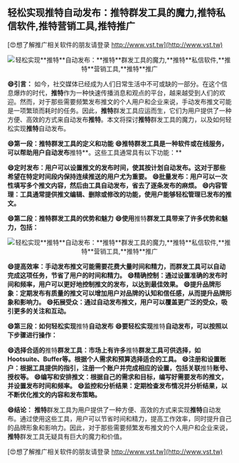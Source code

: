 ## **轻松实现**推特**自动发布：**推特**群发工具的魔力,**推特**私信软件,**推特**营销工具,**推特**推广**

[😍想了解推广相关软件的朋友请登录 http://www.vst.tw](http://www.vst.tw)

 <center><img src="https://vst.tw/MP4/tuiguang/png/2.png" alt="轻松实现**推特**自动发布：**推特**群发工具的魔力,**推特**私信软件,**推特**营销工具,**推特**推广"></center>

**😄引言：**
如今，社交媒体已经成为人们日常生活中不可或缺的一部分。在这个信息爆炸的时代，**推特**作为一种快速传播消息和观点的平台，越来越受到人们的欢迎。然而，对于那些需要频繁发布推文的个人用户和企业来说，手动发布推文可能是一项繁琐而耗时的任务。因此，**推特**群发工具应运而生，它们为用户提供了一种方便、高效的方式来自动发布**推特**。本文将探讨**推特**群发工具的魔力，以及如何轻松实现**推特**自动发布。

**😄第一段：**推特**群发工具的定义和功能**
**😄**推特**群发工具是一种软件或在线服务，可以帮助用户自动发布**推特**。这些工具通常具有以下功能：**

**😄定时发布：用户可以设置推文的发布时间，使其按计划自动发布。这对于那些希望在特定时间段内保持连续推送的用户尤为重要。**
**😄批量发布：用户可以一次性填写多个推文内容，然后由工具自动发布，省去了逐条发布的麻烦。**
**😄内容管理：工具通常提供推文编辑、删除或修改的功能，使用户能够轻松管理已发布的推文。**

**😄第二段：**推特**群发工具的优势和魅力**
**😄使用**推特**群发工具带来了许多优势和魅力，包括：**

 <center><img src="https://vst.tw/MP4/tuiguang/png/0.png" alt="轻松实现**推特**自动发布：**推特**群发工具的魔力,**推特**私信软件,**推特**营销工具,**推特**推广"></center>

**😄提高效率：手动发布推文可能需要花费大量时间和精力，而群发工具可以自动完成这项任务，节省了用户的时间和精力。**
**😄精确控制：通过设置准确的发布时间和频率，用户可以更好地控制推文的发布，以达到最佳效果。**
**😄提升品牌形象：定期发布有质量的推文可以增加用户对品牌的认知和信任感，从而提升品牌形象和影响力。**
**😄拓展受众：通过自动发布推文，用户可以覆盖更广泛的受众，吸引更多的关注和互动。**

**😄第三段：如何轻松实现**推特**自动发布**
**😄要轻松实现**推特**自动发布，可以按照以下步骤进行操作：**

**😄选择合适的**推特**群发工具：市场上有许多**推特**群发工具可供选择，如Hootsuite、Buffer等。根据个人需求和预算选择适合的工具。**
**😄注册和设置账户：根据工具提供的指引，注册一个账户并完成相应的设置，包括关联**推特**账号、授权等。**
**😄编写和安排推文：根据自己的需求和目标，编写好需要发布的推文，并设置发布时间和频率。**
**😄监控和分析结果：定期检查发布情况并分析结果，以不断优化推文的内容和发布策略。**

**😄结论：**
**推特**群发工具为用户提供了一种方便、高效的方式来实现**推特**自动发布。通过使用这些工具，用户可以节省时间和精力，提高工作效率，同时提升自己的品牌形象和影响力。因此，对于那些需要频繁发布推文的个人用户和企业来说，**推特**群发工具无疑具有巨大的魔力和价值。

[😍想了解推广相关软件的朋友请登录 http://www.vst.tw](http://www.vst.tw)




